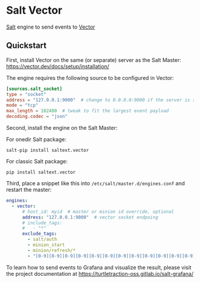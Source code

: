 # Salt Vector

[Salt](https://saltproject.io) engine to send events to [Vector](https://vector.dev)

## Quickstart

First, install Vector on the same (or separate) server as the Salt Master: https://vector.dev/docs/setup/installation/

The engine requires the following source to be configured in Vector:

```toml
[sources.salt_socket]
type = "socket"
address = "127.0.0.1:9000"  # change to 0.0.0.0:9000 if the server is separate from Salt
mode = "tcp"
max_length = 102400  # tweak to fit the largest event payload
decoding.codec = "json"
```

Second, install the engine on the Salt Master:

For onedir Salt package:

```shell
salt-pip install saltext.vector
```

For classic Salt package:

```shell
pip install saltext.vector
```

Third, place a snippet like this into `/etc/salt/master.d/engines.conf` and restart the master:

```yaml
engines:
  - vector:
      # host_id: myid  # master or minion id override, optional
      address: "127.0.0.1:9000"  # vector socket endpoing
      # include_tags:
      #   - "*"
      exclude_tags:
        - salt/auth
        - minion_start
        - minion/refresh/*
        - "[0-9][0-9][0-9][0-9][0-9][0-9][0-9][0-9][0-9][0-9][0-9][0-9][0-9][0-9][0-9][0-9][0-9][0-9][0-9][0-9]"
```

To learn how to send events to Grafana and visualize the result, please visit the project documentation at https://turtletraction-oss.gitlab.io/salt-grafana/
